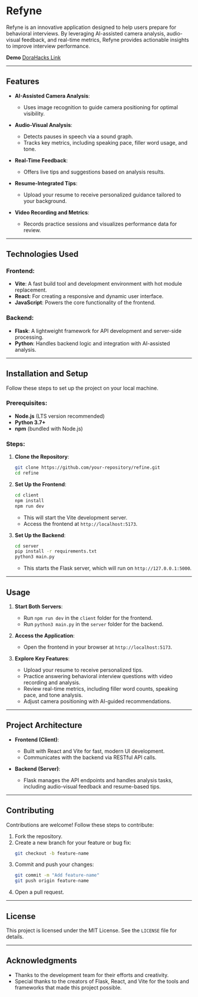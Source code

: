 # **Refyne**  

Refyne is an innovative application designed to help users prepare for behavioral interviews. By leveraging AI-assisted camera analysis, audio-visual feedback, and real-time metrics, Refyne provides actionable insights to improve interview performance.

**Demo** [DoraHacks Link](https://dorahacks.io/buidl/21723)

---

## **Features**

- **AI-Assisted Camera Analysis**:  
  - Uses image recognition to guide camera positioning for optimal visibility.  

- **Audio-Visual Analysis**:  
  - Detects pauses in speech via a sound graph.  
  - Tracks key metrics, including speaking pace, filler word usage, and tone.  

- **Real-Time Feedback**:  
  - Offers live tips and suggestions based on analysis results.  

- **Resume-Integrated Tips**:  
  - Upload your resume to receive personalized guidance tailored to your background.  

- **Video Recording and Metrics**:  
  - Records practice sessions and visualizes performance data for review.

---

## **Technologies Used**

### Frontend:
- **Vite**: A fast build tool and development environment with hot module replacement.  
- **React**: For creating a responsive and dynamic user interface.  
- **JavaScript**: Powers the core functionality of the frontend.  

### Backend:
- **Flask**: A lightweight framework for API development and server-side processing.  
- **Python**: Handles backend logic and integration with AI-assisted analysis.

---

## **Installation and Setup**

Follow these steps to set up the project on your local machine.

### Prerequisites:
- **Node.js** (LTS version recommended)  
- **Python 3.7+**  
- **npm** (bundled with Node.js)  

### Steps:

1. **Clone the Repository**:
   ```bash
   git clone https://github.com/your-repository/refine.git
   cd refine
   ```

2. **Set Up the Frontend**:
   ```bash
   cd client
   npm install
   npm run dev
   ```
   - This will start the Vite development server.  
   - Access the frontend at `http://localhost:5173`.  

3. **Set Up the Backend**:
   ```bash
   cd server
   pip install -r requirements.txt
   python3 main.py
   ```
   - This starts the Flask server, which will run on `http://127.0.0.1:5000`.

---

## **Usage**

1. **Start Both Servers**:
   - Run `npm run dev` in the `client` folder for the frontend.  
   - Run `python3 main.py` in the `server` folder for the backend.  

2. **Access the Application**:
   - Open the frontend in your browser at `http://localhost:5173`.  

3. **Explore Key Features**:
   - Upload your resume to receive personalized tips.  
   - Practice answering behavioral interview questions with video recording and analysis.  
   - Review real-time metrics, including filler word counts, speaking pace, and tone analysis.  
   - Adjust camera positioning with AI-guided recommendations.  

---

## **Project Architecture**

- **Frontend (Client)**:
  - Built with React and Vite for fast, modern UI development.
  - Communicates with the backend via RESTful API calls.  

- **Backend (Server)**:
  - Flask manages the API endpoints and handles analysis tasks, including audio-visual feedback and resume-based tips.

---

## **Contributing**

Contributions are welcome! Follow these steps to contribute:

1. Fork the repository.  
2. Create a new branch for your feature or bug fix:  
   ```bash
   git checkout -b feature-name
   ```  
3. Commit and push your changes:  
   ```bash
   git commit -m "Add feature-name"
   git push origin feature-name
   ```  
4. Open a pull request.

---

## **License**

This project is licensed under the MIT License. See the `LICENSE` file for details.

---

## **Acknowledgments**

- Thanks to the development team for their efforts and creativity.  
- Special thanks to the creators of Flask, React, and Vite for the tools and frameworks that made this project possible.
```
